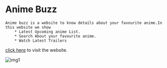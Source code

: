 # Anime Buzz
    Anime buzz is a website to know details about your favourite anime.In this website we show
        * Latest Upcoming anime List.
        * Search About your favourite anime.
        * Watch Latest Trailers
   
 [click here](http://animebuzz.herokuapp.com) to visit the website.
 
 ![img1](https://github.com/mallikarjun2000/animewebsite/master/docs/images/AnimeBuzz1.png)
